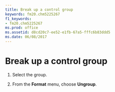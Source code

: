 ```yaml
---
title: Break up a control group
keywords: fm20.chm5225267
f1_keywords:
- fm20.chm5225267
ms.prod: office
ms.assetid: d8cd20c7-ee52-e1fb-67a5-fffc6b83ddd5
ms.date: 06/08/2017
---
```



# Break up a control group




1. Select the group.
    
2. From the  **Format** menu, choose **Ungroup**.
    




